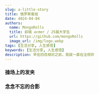 ```yaml
---
slug: a-little-story
title: 俄罗斯套娃
date: 4024-04-04
authors:
  name: MongoRolls
  title: 前端 acmer / 25届大学生
  url: https://github.com/mongoRolls
  image_url: /img/logo.webp
tags: [生活分享, 人生感悟]
keywords: [生活分享, 人生感悟]
description: 早在四目相对之前，我就一直在注视你
---
```


<!-- truncate -->



### 操场上的发夹



### 念念不忘的合影